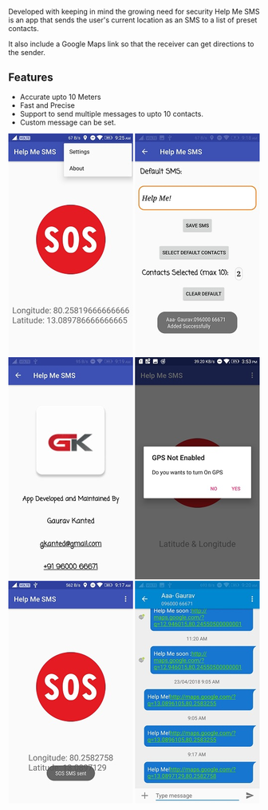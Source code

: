 
Developed with keeping in mind the growing need for security Help Me SMS is an app that sends the user's current location as an SMS to a list of preset contacts. 

It also include a Google Maps link so that the receiver can get directions to the sender.

## Features
- Accurate upto 10 Meters
- Fast and Precise
- Support to send multiple messages to upto 10 contacts.
- Custom message can be set.


![SS1](https://raw.githubusercontent.com/GauravKanted/Help-Me-SMS/master/Screenshots/SS1.jpg)  ![SS2](/Screenshots/SS2.jpg)  ![SS3](/Screenshots/SS3.jpg)
![SS4](/Screenshots/SS4.jpg)  ![SS5](/Screenshots/SS5.jpg)  ![SS6](/Screenshots/SS6.jpg)





